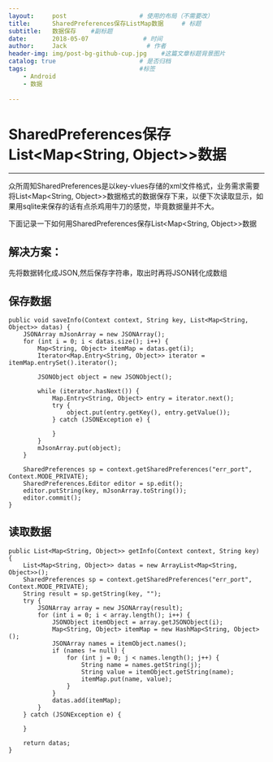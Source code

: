 ```yaml
---
layout:     post                    # 使用的布局（不需要改）
title:      SharedPreferences保存ListMap数据     # 标题 
subtitle:   数据保存    #副标题
date:       2018-05-07               # 时间
author:     Jack                      # 作者
header-img: img/post-bg-github-cup.jpg    #这篇文章标题背景图片
catalog: true                       # 是否归档
tags:                               #标签
    - Android
    - 数据
    
---
```



# SharedPreferences保存List<Map<String, Object>>数据

---

众所周知SharedPreferences是以key-vlues存储的xml文件格式，业务需求需要将List<Map<String, Object>>数据格式的数据保存下来，以便下次读取显示，如果用sqlite来保存的话有点杀鸡用牛刀的感觉，毕竟数据量并不大。

下面记录一下如何用SharedPreferences保存List<Map<String, Object>>数据

## 解决方案：

先将数据转化成JSON,然后保存字符串，取出时再将JSON转化成数组

## 保存数据

    public void saveInfo(Context context, String key, List<Map<String, Object>> datas) {
        JSONArray mJsonArray = new JSONArray();
        for (int i = 0; i < datas.size(); i++) {
            Map<String, Object> itemMap = datas.get(i);
            Iterator<Map.Entry<String, Object>> iterator = itemMap.entrySet().iterator();

            JSONObject object = new JSONObject();

            while (iterator.hasNext()) {
                Map.Entry<String, Object> entry = iterator.next();
                try {
                    object.put(entry.getKey(), entry.getValue());
                } catch (JSONException e) {

                }
            }
            mJsonArray.put(object);
        }

        SharedPreferences sp = context.getSharedPreferences("err_port", Context.MODE_PRIVATE);
        SharedPreferences.Editor editor = sp.edit();
        editor.putString(key, mJsonArray.toString());
        editor.commit();
    }


## 读取数据

    public List<Map<String, Object>> getInfo(Context context, String key) {
        List<Map<String, Object>> datas = new ArrayList<Map<String, Object>>();
        SharedPreferences sp = context.getSharedPreferences("err_port", Context.MODE_PRIVATE);
        String result = sp.getString(key, "");
        try {
            JSONArray array = new JSONArray(result);
            for (int i = 0; i < array.length(); i++) {
                JSONObject itemObject = array.getJSONObject(i);
                Map<String, Object> itemMap = new HashMap<String, Object>();
                JSONArray names = itemObject.names();
                if (names != null) {
                    for (int j = 0; j < names.length(); j++) {
                        String name = names.getString(j);
                        String value = itemObject.getString(name);
                        itemMap.put(name, value);
                    }
                }
                datas.add(itemMap);
            }
        } catch (JSONException e) {

        }

        return datas;
    }